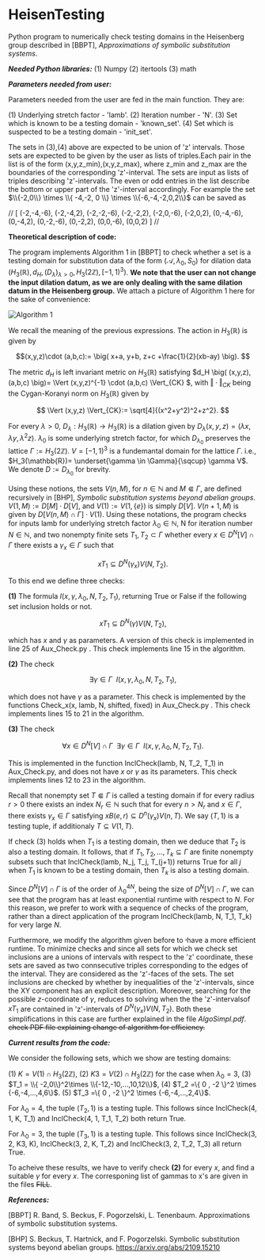 # HeisenTesting
Python program to numerically check testing domains in the Heisenberg group described in [BBPT], _Approximations of symbolic substitution systems_.

_**Needed Python libraries:**_
(1) Numpy
(2) itertools
(3) math


_**Parameters needed from user:**_

Parameters needed from the user are fed in the main function. They are:

(1) Underlying stretch factor - 'lamb'.
(2) Iteration number - 'N'.
(3) Set which is known to be a testing domain - 'known_set'.
(4) Set which is suspected to be a testing domain - 'init_set'.

The sets in (3),(4) above are expected to be union of 'z' intervals. Those sets are expected to be given by the user as lists of triples.Each pair in the list is of the form (x,y,z_min),(x,y,z_max), where z_min and z_max are the boundaries of the corresponding 'z'-interval.
The sets are input as lists of triples describing 'z'-intervals. The even or odd entries in the list describe the bottom or upper part of the 'z'-interval accordingly. For example the set $\\{-2,0\\} \times \\{ -4,-2, 0 \\} \times \\{-6,-4,-2,0,2\\}$ can be saved as

// 
[ (-2,-4,-6), (-2,-4,2), (-2,-2,-6), (-2,-2,2), (-2,0,-6), (-2,0,2), (0,-4,-6), (0,-4,2), (0,-2,-6), (0,-2,2), (0,0,-6), (0,0,2)  ]
 //


**Theoretical description of code:**

The program implements Algorithm 1 in [BBPT] to check whether a set is a testing domain for substitution data of the form $\big( \mathcal{A}, \lambda_0, S_0 \big)$ for dilation data $\Big( H_3(\mathbb{R}), d_H, (D_\lambda)_{\lambda>0}, H_3(2\mathbb{Z}), [-1,1)^3  \Big)$. **We note that the user can not change the input dilation datum, as we are only dealing with the same dilation datum in the Heisenberg group.** 
We attach a picture of Algorithm 1 here for the sake of convenience:

![Algorithm 1](https://github.com/tenen25/HeisenTesting/assets/75997072/4ffe97ad-bd8c-41ed-a627-912194068b05)

We recall the meaning of the previous expressions. The action in $H_3(\mathbb{R})$ is given by


$$(x,y,z)\cdot (a,b,c):= \big( x+a, y+b, z+c +\frac{1}{2}(xb-ay) \big). $$

The metric $d_H$ is left invariant metric on $H_3(\mathbb{R})$ satisfying $d_H \big( (x,y,z), (a,b,c)  \big)= \Vert (x,y,z)^{-1} \cdot (a,b,c)  \Vert_{CK} $, with $\Vert \cdot \Vert_{CK}$ being the Cygan-Koranyi norm on $H_3(\mathbb{R})$ given by 

$$ \Vert (x,y,z) \Vert_{CK}:= \sqrt[4]{(x^2+y^2)^2+z^2}. $$

For every $\lambda>0$, $D_\lambda: H_3(\mathbb{R}) \to H_3(\mathbb{R})$ is a dilation given by $D_\lambda(x,y,z)=\big( \lambda x, \lambda y, \lambda^2 z \big)$. $\lambda_0$ is some underlying stretch factor, for which $D_{\lambda_0}$ preserves the lattice $\Gamma:= H_3(2\mathbb{Z})$. $V=[-1,1)^3$ is a fundemantal domain for the lattice $\Gamma$. i.e., $H_3(\mathbb{R})= \underset{\gamma \in \Gamma}{\sqcup} \gamma V$. We denote $D:=D_{\lambda_0}$ for brevity. 

Using these notions, the sets $V(n,M)$, for $n\in \mathbb{N}$ and $M\Subset \Gamma$, are defined recursively in [BHP], _Symbolic substitution systems beyond abelian groups_. $V(1,M):= D[M]\cdot D[V]$, and $V(1):=V(1,\{e\})$ is simply $D[V]$. $V(n+1,M)$ is given by $D[V(n,M)\cap \Gamma]\cdot V(1)$. 
Using these notations, the program checks for inputs lamb for underlying stretch factor $\lambda_0\in \mathbb{N}$, N for iteration number $N\in \mathbb{N}$, and two nonempty finite sets $T_1,T_2\subset \Gamma$ whether every $x\in D^N[V]\cap \Gamma$ there exists a $\gamma_x \in \Gamma$ such that

$$ xT_1 \subseteq D^N(\gamma_x) V(N,T_2). $$

To this end we define three checks:

**(1)** The formula $I(x, \gamma, \lambda_0, N, T_2, T_1)$, returning True or False if the following set inclusion holds or not.

$$ xT_1 \subseteq D^N(\gamma) V(N,T_2), $$

which has $x$ and $\gamma$ as parameters. A version of this check is implemented in line 25 of Aux_Check.py . This check implements line 15 in the algorithm.

**(2)** The check

$$ \exists \gamma\in \Gamma \enspace I(x, \gamma, \lambda_0, N, T_2, T_1) , $$

which does not have $\gamma$ as a parameter. This check is implemented by the functions Check_x(x, lamb, N, shifted, fixed) in  Aux_Check.py . This check implements lines 15 to 21 in the algorithm.

**(3)** The check

$$  \forall x\in D^N[V]\cap \Gamma \enspace \exists \gamma\in \Gamma \enspace  I(x, \gamma, \lambda_0, N, T_2, T_1). $$

This is implemented in the function InclCheck(lamb, N, T_2, T_1)  in Aux_Check.py, and does not have $x$ or $\gamma$ as its parameters. This check implements lines 12 to 23 in the algorithm.

Recall that nonempty set $T\Subset \Gamma$ is called  a testing domain if for every radius $r>0$ there exists an index $N_r\in \mathbb{N}$ such that for every $n>N_r$ and $x\in \Gamma$, there exists $\gamma_x\in \Gamma$ satisfying $x B(e,r) \subseteq D^n(\gamma_x) V(n,T)$. We say $(T,1)$ is a testing tuple, if additionaly $T\subseteq V(1,T)$.

If check (3) holds when  $T_1$ is a testing domain, then we deduce that $T_2$ is also a testing domain. It follows, that if $T_1,T_2,...,T_k \subseteq \Gamma$ are finite nonempty subsets such that InclCheck(lamb, N_j, T_j, T_(j+1)) returns True for all $j$ when $T_1$ is known to be a testing domain, then $T_k$ is also a testing domain. 

Since $D^N[V]\cap \Gamma$ is of the order of $\lambda_0^{4N}$, being the size of $D^N[V]\cap \Gamma$, we can see that the program has at least exponential runtime with respect to $N$. For this reason, we prefer to work with a sequence of checks of the program, rather than a direct application of the program InclCheck(lamb, N, T_1, T_k) for very large $N$.

Furthermore, we modify the algorithm given before to יhave a more efficient runtime.
To minimize checks and since all sets for which we check set inclusions are a unions of intervals with respect to the 'z' coordinate, these sets are saved as  two connsecutive triples corresponding to the edges of the interval. They are considered as the 'z'-faces of the sets. The set inclusions are checked by whether by inequalities of the 'z'-intervals, since the XY component has an explicit description. Moreover, searching for the possible $z$-coordinate of $\gamma$, reduces to solving when the the 'z'-intervalsof $xT_1$ are contained in 'z'-intervals of $D^N(\gamma_x) V(N,T_2)$. Both these simplifications in this case are further explained in the file _AlgoSimpl.pdf_.  ~~check PDF file explaining change of algorithm for efficiency.~~


_**Current results from the code:**_

We consider the following sets, which we show are testing domains: 

(1) $K = V(1)\cap H_3(2\mathbb{Z})$, 
(2) $K3 = V(2)\cap H_3(2\mathbb{Z})$ for the case when $\lambda_0=3$, 
(3) $T_1 = \\{ -2,0\\}^2\times \\{-12,-10,...,10,12\\}$, 
(4) $T_2 =\\{ 0 , -2 \\}^2 \times \{-6,-4,...,4,6\\}$.
(5) $T_3 =\\{ 0 , -2 \\}^2 \times \{-6,-4,...,2,4\\}$.

For $\lambda_0=4$, the tuple $\big( T_2 ,1\big)$ is a testing tuple. This follows since InclCheck(4, 1, K, T_1) and InclCheck(4, 1, T_1, T_2) both return True.

For $\lambda_0=3$, the tuple $\big( T_3 ,1\big)$ is a testing tuple. This follows since InclCheck(3, 2, K3, K), InclCheck(3, 2, K, T_2) and InclCheck(3, 2, T_2, T_3)  all return True.

To acheive these results, we have to verify check **(2)** for every $x$, and find a suitable $\gamma$ for every $x$. The corresponing list of gammas to x's are given in the files ~~FILL~~.

_**References:**_

[BBPT] R. Band, S. Beckus, F. Pogorzelski, L. Tenenbaum. Approximations of symbolic substitution systems. 

[BHP] S. Beckus, T. Hartnick, and F. Pogorzelski. Symbolic substitution systems beyond abelian groups. https://arxiv.org/abs/2109.15210



